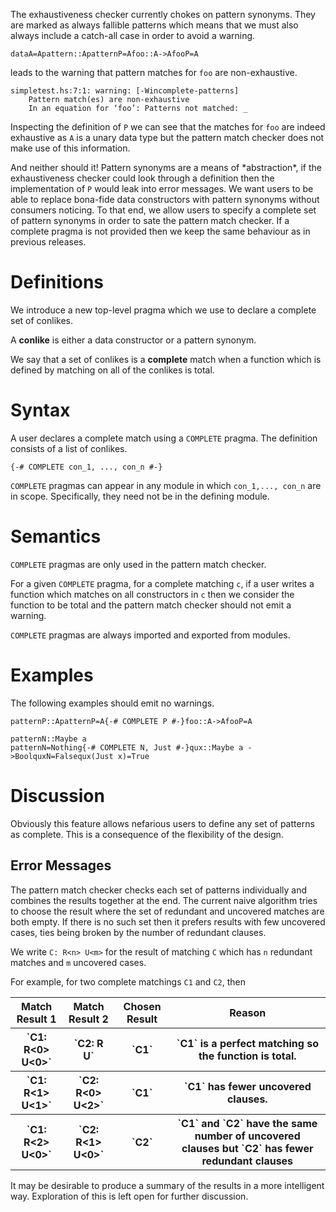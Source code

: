 
The exhaustiveness checker currently chokes on pattern synonyms. 
They are marked as always fallible patterns which means that we must also always include a catch-all case in order to avoid a warning.

```
dataA=Apattern::ApatternP=Afoo::A->AfooP=A
```


leads to the warning that pattern matches for `foo` are non-exhaustive.

```wiki
simpletest.hs:7:1: warning: [-Wincomplete-patterns]
    Pattern match(es) are non-exhaustive
    In an equation for ‘foo’: Patterns not matched: _
```


Inspecting the definition of `P` we can see that the matches for `foo` are indeed exhaustive as `A` is a unary data type but the pattern match checker does not make use of this information.


And neither should it! Pattern synonyms are a means of \*abstraction\*, if the exhaustiveness checker could look through a definition then the implementation of `P` would leak into error messages. 
We want users to be able to replace bona-fide data constructors with pattern synonyms without consumers noticing. 
To that end, we allow users to specify a complete set of pattern synonyms in order to sate the pattern match checker. If a complete pragma is not provided then we keep the same behaviour as in previous releases.

# Definitions


We introduce a new top-level pragma which we use to declare a complete set of conlikes.


A **conlike** is either a data constructor or a pattern synonym.


We say that a set of conlikes is a **complete** match when a function which is defined by matching on all of the conlikes is total.

# Syntax


A user declares a complete match using a `COMPLETE` pragma. The definition consists of a list of conlikes. 

```
{-# COMPLETE con_1, ..., con_n #-}
```

`COMPLETE` pragmas can appear in any module in which `con_1,..., con_n` are in scope. Specifically, they need not be in the defining module.

# Semantics

`COMPLETE` pragmas are only used in the pattern match checker. 


For a given `COMPLETE` pragma, for a complete matching `c`, if a user writes a function which matches on all constructors in `c` then we consider the function to be total and the pattern match checker should not emit a warning.

`COMPLETE` pragmas are always imported and exported from modules. 

# Examples


The following examples should emit no warnings.

```
patternP::ApatternP=A{-# COMPLETE P #-}foo::A->AfooP=A
```

```
patternN::Maybe a
patternN=Nothing{-# COMPLETE N, Just #-}qux::Maybe a ->BoolquxN=Falsequx(Just x)=True
```

# Discussion


Obviously this feature allows nefarious users to define any set of patterns as complete. This is a consequence of the flexibility of the design.

## Error Messages


The pattern match checker checks each set of patterns individually and combines the results together at the end. The current naive algorithm tries to choose the result where the set of redundant and uncovered matches are both empty. If there is no such set then it prefers results with few uncovered cases, ties being broken by the number of redundant clauses. 


We write `C: R<n> U<m>` for the result of matching `C` which has `n` redundant matches and `m` uncovered cases. 


For example, for two complete matchings `C1` and `C2`, then 

<table><tr><th> Match Result 1       </th>
<th> Match Result 2       </th>
<th> Chosen Result </th>
<th> Reason 
</th></tr>
<tr><th>`C1: R<0> U<0>`</th>
<th>`C2: R<n> U<m>`</th>
<th>`C1`</th>
<th>`C1` is a perfect matching so the function is total. 
</th></tr>
<tr><th>`C1: R<1> U<1>`</th>
<th>`C2: R<0> U<2>`</th>
<th>`C1`</th>
<th>`C1` has fewer uncovered clauses. 
</th></tr>
<tr><th>`C1: R<2> U<0>`</th>
<th>`C2: R<1> U<0>`</th>
<th>`C2`</th>
<th>`C1` and `C2` have the same number of uncovered clauses but `C2` has fewer redundant clauses 
</th></tr></table>


It may be desirable to produce a summary of the results in a more intelligent way. Exploration of this is left open for further discussion.
